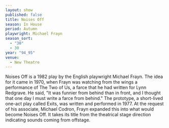 ```yaml
---
layout: show
published: false
title: Noises Off
season: In House
period: Autumn
playwright: Michael Frayn
season_sort: 
  - "30"
  - 30
year: "94_95"
venue: 
  - New Theatre
---
```


Noises Off is a 1982 play by the English playwright Michael Frayn. The idea for it came in 1970, when Frayn was watching from the wings a performance of The Two of Us, a farce that he had written for Lynn Redgrave. He said, "It was funnier from behind than in front, and I thought that one day I must write a farce from behind." The prototype, a short-lived one-act play called Exits, was written and performed in 1977. At the request of his associate, Michael Codron, Frayn expanded this into what would become Noises Off. It takes its title from the theatrical stage direction indicating sounds coming from offstage.